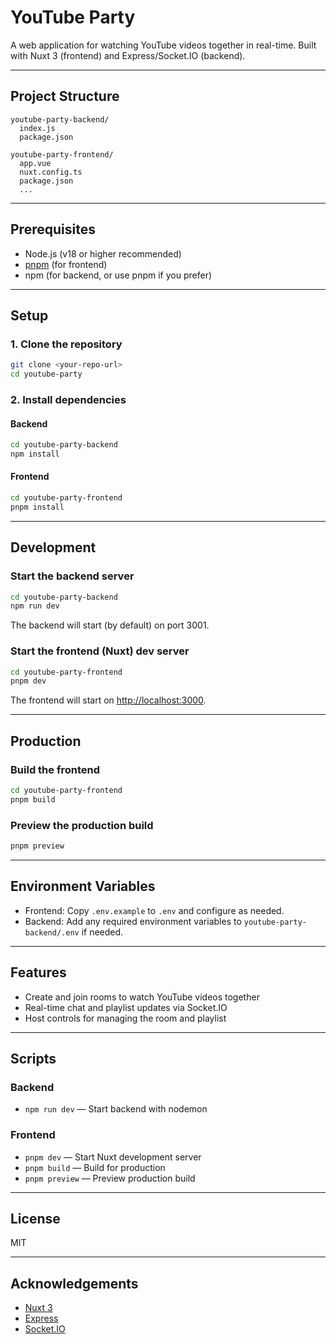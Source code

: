 # YouTube Party

A web application for watching YouTube videos together in real-time. Built with Nuxt 3 (frontend) and Express/Socket.IO (backend).

---

## Project Structure

```
youtube-party-backend/
  index.js
  package.json

youtube-party-frontend/
  app.vue
  nuxt.config.ts
  package.json
  ...
```

---

## Prerequisites

- Node.js (v18 or higher recommended)
- [pnpm](https://pnpm.io/) (for frontend)
- npm (for backend, or use pnpm if you prefer)

---

## Setup

### 1. Clone the repository

```bash
git clone <your-repo-url>
cd youtube-party
```

### 2. Install dependencies

#### Backend

```bash
cd youtube-party-backend
npm install
```

#### Frontend

```bash
cd youtube-party-frontend
pnpm install
```

---

## Development

### Start the backend server

```bash
cd youtube-party-backend
npm run dev
```

The backend will start (by default) on port 3001.

### Start the frontend (Nuxt) dev server

```bash
cd youtube-party-frontend
pnpm dev
```

The frontend will start on [http://localhost:3000](http://localhost:3000).

---

## Production

### Build the frontend

```bash
cd youtube-party-frontend
pnpm build
```

### Preview the production build

```bash
pnpm preview
```

---

## Environment Variables

- Frontend: Copy `.env.example` to `.env` and configure as needed.
- Backend: Add any required environment variables to `youtube-party-backend/.env` if needed.

---

## Features

- Create and join rooms to watch YouTube videos together
- Real-time chat and playlist updates via Socket.IO
- Host controls for managing the room and playlist

---

## Scripts

### Backend

- `npm run dev` — Start backend with nodemon

### Frontend

- `pnpm dev` — Start Nuxt development server
- `pnpm build` — Build for production
- `pnpm preview` — Preview production build

---

## License

MIT

---

## Acknowledgements

- [Nuxt 3](https://nuxt.com/)
- [Express](https://expressjs.com/)
- [Socket.IO](https://socket.io/)
